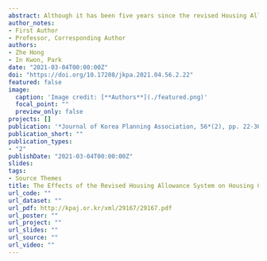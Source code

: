 ```yaml
---
abstract: Although it has been five years since the revised Housing Allowance System was implemented in Korea in 2015, there are few studies on the effectiveness of the policy reform. This study empirically analyzes the effects of the revised Housing Allowance System on the housing cost burden of renter households using propensity score matching combined with a dynamic panel data (PSM-DPD) model. For this, we use data from the Korea Welfare Panel Study from 2011 to 2017. The main analysis results are as follows. First, the revised Housing Allowance System had the positive effect of easing the housing cost burden for renter households who benefited from the new policy. Second, the new policy relaxed the housing cost burden for more households composed of only older adults, living in non-public rental housing, living above the minimum housing standard, or living in the Seoul metropolitan area. Third, the policy reform reduced the housing cost burden for multi-person households more than for single-person households. Overall, the new policy helped to equalize the housing cost burden across different groups of recipients. These findings suggest some policy implications for the continued expansion of the new housing allowance system in the future.
author_notes:
- First Author
- Professor, Corresponding Author
authors:
- Zhe Hong
- In Kwon, Park
date: "2021-03-04T00:00:00Z"
doi: "https://doi.org/10.17208/jkpa.2021.04.56.2.22"
featured: false
image:
  caption: 'Image credit: [**Authors**](./featured.png)'
  focal_point: ""
  preview_only: false
projects: []
publication: '*Journal of Korea Planning Association, 56*(2), pp. 22-36'
publication_short: ""
publication_types:
- "2"
publishDate: "2021-03-04T00:00:00Z"
slides:
tags:
- Source Themes
title: The Effects of the Revised Housing Allowance System on Housing Cost Burden of Rented Households-An Analysis Using Propensity Score Matching Techniques Combined with a Dynamic Panel Data Model
url_code: ""
url_dataset: ""
url_pdf: http://kpaj.or.kr/xml/29167/29167.pdf
url_poster: ""
url_project: ""
url_slides: ""
url_source: ""
url_video: ""
---
```


